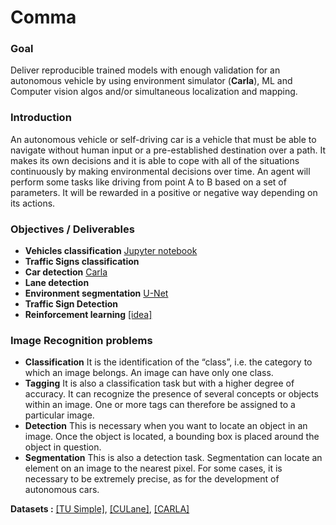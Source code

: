 # Comma


### Goal

Deliver reproducible trained models with enough validation for an autonomous vehicle by using environment simulator (**Carla**), ML and Computer vision algos and/or simultaneous localization and mapping. 

### Introduction

An autonomous vehicle or self-driving car is a vehicle that must be able to navigate without human input or a pre-established destination over a path. It makes its own decisions and it is able to cope with all of the situations continuously by making environmental decisions over time. An agent will perform some tasks like driving from point A to B based on a set of parameters. It will be rewarded in a positive or negative way depending on its actions. 

### Objectives / Deliverables

- **Vehicles classification** [Jupyter notebook](https://github.com/pepsm/Comma/blob/master/VehiclesClassification.ipynb) 
- **Traffic Signs classification** 
- **Car detection** [Carla](https://github.com/affinis-lab/car-detection-module)
- **Lane detection**
- **Environment segmentation** [U-Net](https://github.com/henyau/Image-Segmentation-with-Unet)
- **Traffic Sign Detection** 
- **Reinforcement learning** [[idea]](https://github.com/carla-simulator/reinforcement-learning)
 
### Image Recognition problems

  - **Classification** It is the identification of the “class”, i.e. the category to which an image belongs. An image can have only one class.  
  - **Tagging** It is also a classification task but with a higher degree of accuracy. It can recognize the presence of several concepts or objects within an image.   One or more tags can therefore be assigned to a particular image.  
  - **Detection** This is necessary when you want to locate an object in an image. Once the object is located, a bounding box is placed around the object in question. 
  - **Segmentation** This is also a detection task. Segmentation can locate an element on an image to the nearest pixel. For some cases, it is necessary to be extremely precise, as for the development of autonomous cars. 
 
 **Datasets :** 
 [[TU Simple]](https://paperswithcode.com/dataset/tusimple), [[CULane]](https://paperswithcode.com/dataset/culane), [[CARLA]](https://github.com/DanielHfnr/Carla-Object-Detection-Dataset)


